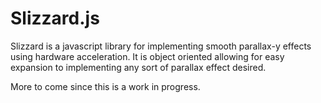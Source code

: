 Slizzard.js
===========

Slizzard is a javascript library for implementing smooth parallax-y effects using hardware acceleration.  It is object oriented allowing for easy expansion to implementing any sort of parallax effect desired.

More to come since this is a work in progress.